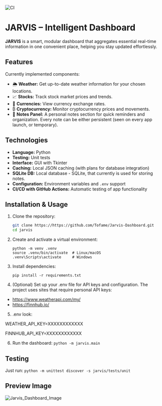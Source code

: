 ![CI](https://github.com/Tofame/Jarvis-Dashboard/actions/workflows/ci.yml/badge.svg)

# JARVIS – Intelligent Dashboard

**JARVIS** is a smart, modular dashboard that aggregates essential real-time information in one convenient place, helping you stay updated effortlessly.

## Features

Currently implemented components:
- 🌦️ **Weather:** Get up-to-date weather information for your chosen locations.
- 📈 **Stocks:** Track stock market prices and trends.
- 💱 **Currencies:** View currency exchange rates.
- ₿ **Cryptocurrency:** Monitor cryptocurrency prices and movements.
- 📝 **Notes Panel:** A personal notes section for quick reminders and organization. Every note can be either persistent (seen on every app launch, or temporary).

## Technologies

- **Language:** Python  
- **Testing:** Unit tests
- **Interface:** GUI with Tkinter
- **Caching:** Local JSON caching (with plans for database integration)
- **SQLite DB:** Local database - SQLite, that currently is used for storing notes.
- **Configuration:** Environment variables and `.env` support
- **CI/CD with GitHub Actions:** Automatic testing of app functionality 

## Installation & Usage

1. Clone the repository:  
   ```bash
   git clone https://https://github.com/Tofame/Jarvis-Dashboard.git
   cd jarvis
   ```
2. Create and activate a virtual environment:
   ```
   python -m venv .venv
   source .venv/bin/activate  # Linux/macOS  
   .venv\Scripts\activate     # Windows
   ```
3. Install dependencies:
   ```
   pip install -r requirements.txt
   ```
4. (Optional) Set up your .env file for API keys and configuration.
The project uses sites that require personal API keys:
- https://www.weatherapi.com/my/
- https://finnhub.io/

5. .env look:

WEATHER_API_KEY=XXXXXXXXXXXX

FINNHUB_API_KEY=XXXXXXXXXXXX

6. Run the dashboard:
```python -m jarvis.main```

## Testing
Just run:
```python -m unittest discover -s jarvis/tests/unit```

## Preview Image

![Jarvis_Dashboard_Image](https://github.com/user-attachments/assets/3fde64a3-7032-42d1-8aed-2ad34a8e1192)
